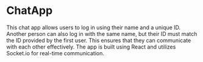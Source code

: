 # ChatApp

This chat app allows users to log in using their name and a unique ID. Another person can also log in with the same name, but their ID must match the ID provided by the first user. This ensures that they can communicate with each other effectively. The app is built using React and utilizes Socket.io for real-time communication.
